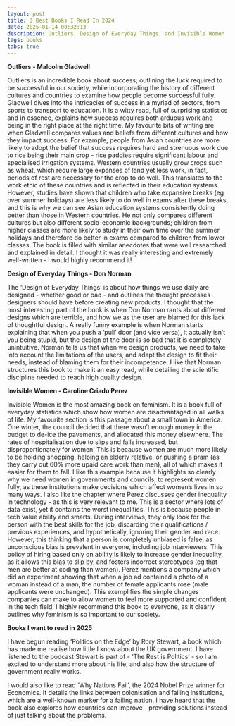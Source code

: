 ```yaml
---
layout: post
title: 3 Best Books I Read In 2024
date: 2025-01-14 00:32:13
description: Outliers, Design of Everyday Things, and Invisible Women
tags: books
tabs: true
---
```


**Outliers - Malcolm Gladwell**

Outliers is an incredible book about success; outlining the luck required to be successful in our society, while incorporating
the history of different cultures and countries to examine how people become successful fully. Gladwell dives into the
intricacies of success in a myriad of sectors, from sports to transport to education. It is a witty read, full of surprising
statistics and in essence, explains how success requires both arduous work and being in the right place at the right time. My
favourite bits of writing are when Gladwell compares values and beliefs from different cultures and how they impact success. 
For example, people from Asian countries are more likely to adopt the belief that success requires hard and strenuous work due 
to rice being their main crop - rice paddies require significant labour and specialised irrigation systems. Western countries 
usually grow crops such as wheat, which require large expanses of land yet less work, in fact, periods of rest are necessary for 
the crop to do well. This translates to the work ethic of these countries and is reflected in their education systems. However, 
studies have shown that children who take expansive breaks (eg over summer holidays) are less likely to do well in exams after 
these breaks, and this is why we can see Asian education systems consistently doing better than those in Western countries. He 
not only compares different cultures but also different socio-economic backgrounds; children from higher classes are more likely 
to study in their own time over the summer holidays and therefore do better in exams compared to children from lower classes. 
The book is filled with similar anecdotes that were well researched and explained in detail. I thought it was really interesting 
and extremely well-written - I would highly recommend it!

**Design of Everyday Things - Don Norman**

The ‘Design of Everyday Things’ is about how things we use daily are designed - whether good or bad - and outlines the thought 
processes designers should have before creating new products. I thought that the most interesting part of the book is when Don 
Norman rants about different designs which are terrible, and how we as the user are blamed for this lack of thoughtful design. 
A really funny example is when Norman starts explaining that when you push a ‘pull’ door (and vice versa), it actually isn’t you 
being stupid, but the design of the door is so bad that it is completely unintuitive. Norman tells us that when we design 
products, we need to take into account the limitations of the users, and adapt the design to fit their needs, instead of blaming 
them for their incompetence. I like that Norman structures this book to make it an easy read, while detailing the scientific 
discipline needed to reach high quality design.

**Invisible Women - Caroline Criado Perez**

Invisible Women is the most amazing book on feminism. It is a book full of everyday statistics which show how women are
disadvantaged in all walks of life. My favourite section is this passage about a small town in America. One winter, the council
decided that there wasn’t enough money in the budget to de-ice the pavements, and allocated this money elsewhere. The rates of
hospitalisation due to slips and falls increased, but disproportionately for women! This is because women are much more likely 
to be holding shopping, helping an elderly relative, or pushing a pram (as they carry out 60% more upaid care work than men), all 
of which makes it easier for them to fall. I like this example because it highlights so clearly why we need women in governments 
and councils, to represent women fully, as these institutions make decisions which affect women’s lives in so many ways. I also 
like the chapter where Perez discusses gender inequality in technology - as this is very relevant to me. This is a sector where 
lots of data exist, yet it contains the worst inequalities. This is because people in tech value ability and smarts. During 
interviews, they only look for the person with the best skills for the job, discarding their qualifications / previous 
experiences, and hypothetically, ignoring their gender and race. However, this thinking that a person is completely unbiased is 
false, as unconscious bias is prevalent in everyone, including job interviewers. This policy of hiring based only on ability is 
likely to increase gender inequality, as it allows this bias to slip by, and fosters incorrect stereotypes (eg that men are 
better at coding than women). Perez mentions a company which did an experiment showing that when a job ad contained a photo of a 
woman instead of a man, the number of female applicants rose (male applicants were unchanged). This exemplifies the simple 
changes companies can make to allow women to feel more supported and confident in the tech field. I highly recommend this book 
to everyone, as it clearly outlines why feminism is so important to our society. 

**Books I want to read in 2025**

I have begun reading ‘Politics on the Edge’ by Rory Stewart, a book which has made me realise how little I know about the UK 
government. I have listened to the podcast Stewart is part of - ‘The Rest is Politics’ - so I am excited to understand more 
about his life, and also how the structure of government really works.

I would also like to read ‘Why Nations Fail’, the 2024 Nobel Prize winner for Economics. It details the links between 
colonisation and failing institutions, which are a well-known marker for a failing nation. I have heard that the book also 
explores how countries can improve - providing solutions instead of just talking about the problems.
